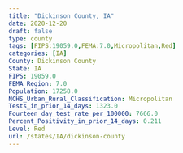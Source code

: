 ```yaml
---
title: "Dickinson County, IA"
date: 2020-12-20
draft: false
type: county
tags: [FIPS:19059.0,FEMA:7.0,Micropolitan,Red]
categories: [IA]
County: Dickinson County
State: IA
FIPS: 19059.0
FEMA_Region: 7.0
Population: 17258.0
NCHS_Urban_Rural_Classification: Micropolitan
Tests_in_prior_14_days: 1323.0
Fourteen_day_test_rate_per_100000: 7666.0
Percent_Positivity_in_prior_14_days: 0.211
Level: Red
url: /states/IA/dickinson-county
---
```



